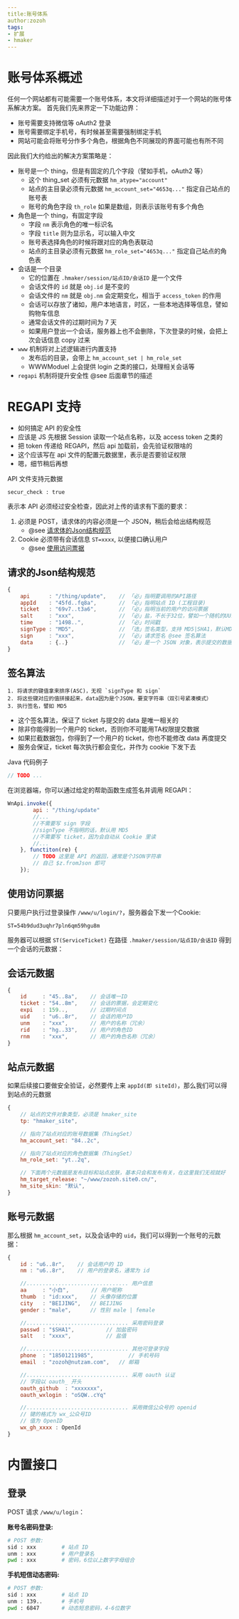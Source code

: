 ```yaml
---
title:账号体系
author:zozoh
tags:
- 扩展
- hmaker
---
```


# 账号体系概述

任何一个网站都有可能需要一个账号体系，本文将详细描述对于一个网站的账号体系解决方案。
首先我们先来界定一下功能边界：

- 账号需要支持微信等 oAuth2 登录
- 账号需要绑定手机号，有时候甚至需要强制绑定手机
- 网站可能会将账号分作多个角色，根据角色不同展现的界面可能也有所不同

因此我们大约给出的解决方案策略是：

- 账号是一个 thing，但是有固定的几个字段（譬如手机，oAuth2 等）
    + 这个 thing_set 必须有元数据 `hm_atype="account"` 
    + 站点的主目录必须有元数据 `hm_account_set="4653q..."` 指定自己站点的账号表
    + 账号的角色字段 `th_role` 如果是数组，则表示该账号有多个角色
- 角色是一个 thing，有固定字段 
    + 字段 `nm` 表示角色的唯一标识名
    + 字段 `title` 则为显示名，可以输入中文
    + 账号表选择角色的时候将跟对应的角色表联动
    + 站点的主目录必须有元数据 `hm_role_set="4653q..."` 指定自己站点的角色表
- 会话是一个目录
    + 它的位置在 `.hmaker/session/站点ID/会话ID` 是一个文件
    + 会话文件的 `id` 就是 `obj.id` 是不变的
    + 会话文件的 `nm` 就是 `obj.nm` 会定期变化，相当于 `access_token` 的作用
    + 会话可以存放了诸如，用户本地语言，时区，一些本地选择等信息，譬如购物车信息
    + 通常会话文件的过期时间为 7 天
    + 如果用户登出一个会话，服务器上也不会删除，下次登录的时候，会把上次会话信息 copy 过来
- `www` 机制将对上述逻辑进行内置支持
    + 发布后的目录，会带上 `hm_account_set | hm_role_set`
    + WWWModuel 上会提供 login 之类的接口，处理相关会话等
- `regapi` 机制将提升安全性 @see 后面章节的描述

# REGAPI 支持

- 如何搞定 API 的安全性
- 应该是 JS 先根据 Session 读取一个站点名称，以及 access token 之类的
- 把 token 传递给 REGAPI，然后 api 加载前，会先验证权限啥的
- 这个应该写在 api 文件的配置元数据里，表示是否要验证权限
- 嗯，细节稍后再想

API 文件支持元数据

```
secur_check : true
```

表示本 API 必须经过安全检查，因此对上传的请求有下面的要求：

1. 必须是 POST，请求体的内容必须是一个 JSON，稍后会给出结构规范
   - @see [请求体的Json结构规范](#请求体的Json结构规范)
2. Cookie 必须带有会话信息 `ST=xxxx`, 以便接口确认用户
   - @see [使用访问票据](#使用访问票据)

## 请求的Json结构规范

```js
{
    api      : "/thing/update",    // 「必」指明要调用的API路径
    appId    : "45fd..fq8a",       // 「必」指明站点 ID (工程目录)
    ticket   : "69v7..t3a6",       // 「必」指明当前的用户的访问票据
    salt     : "xxx",              // 「必」盐，不长于32位，譬如一个随机的UUID
    time     : "1498..",           // 「必」时间戳
    signType : "MD5",              // 「选」签名类型，支持 MD5|SHA1，默认MD5
    sign     : "xxx",              // 「必」请求签名 @see 签名算法
    data     : {..}                // 「必」是一个 JSON 对象，表示提交的数据
}
```

## 签名算法

```
1. 将请求的键值拿来排序(ASC)，无视 `signType 和 sign`
2. 将这些键对应的值拼接起来，data因为是个JSON，要变字符串（双引号紧凑模式）
3. 执行签名，譬如 MD5
```

- 这个签名算法，保证了 ticket 与提交的 data 是唯一相关的
- 除非你能得到一个用户的 ticket，否则你不可能用TA权限提交数据
- 如果拦截数据包，你得到了一个用户的 ticket，你也不能修改 data 再度提交
- 服务会保证，ticket 每次执行都会变化，并作为 cookie 下发下去

Java 代码例子

```java
// TODO ...
```

在浏览器端，你可以通过给定的帮助函数生成签名并调用 REGAPI：

```js
WnApi.invoke({
        api : "/thing/update"
        //...
        //不需要写 sign 字段
        //signType 不指明的话，默认用 MD5
        //不需要写 ticket，因为会自动从 Cookie 里读
        //...
    }, functiton(re) {
        // TODO 这里是 API 的返回，通常是个JSON字符串
        // 自己 $z.fromJson 即可
    });
```

## 使用访问票据

只要用户执行过登录操作 `/www/u/login/?`，服务器会下发一个Cookie:

```
ST=54b9dud3uqhr7pln6qm59hgu8m
```

服务器可以根据 `ST(ServiceTicket)` 在路径 `.hmaker/session/站点ID/会话ID` 得到一个会话的元数据：

## 会话元数据

```js
{
    id     : "45..8a",    // 会话唯一ID
    ticket : "54..8m",    // 会话的票据，会定期变化
    expi   : 159..,       // 过期时间点
    uid    : "u6..8r",    // 会话的用户ID
    unm    : "xxx",       // 用户的名称（冗余）
    rid    : "hg..33",    // 用户的角色ID
    rnm    : "xxx",       // 用户的角色名称（冗余）
}
```

## 站点元数据

如果后续接口要做安全验证，必然要传上来 `appId(即 siteId)`，那么我们可以得到站点的元数据

```js
{
    // 站点的文件对象类型，必须是 hmaker_site
    tp: "hmaker_site",

    // 指向了站点对应的账号数据集（ThingSet）
    hm_account_set: "84..2c",

    // 指向了站点对应的角色数据集（ThingSet）
    hm_role_set: "yt..2q",

    // 下面两个元数据是发布目标和站点皮肤，基本只会和发布有关，在这里我们无视就好
    hm_target_release: "~/www/zozoh.site0.cn/",
    hm_site_skin: "默认",
}
```

## 账号元数据

那么根据 `hm_account_set`，以及会话中的 `uid`，我们可以得到一个账号的元数据：

```js
{
    id : "u6..8r",    // 会话用户的 ID
    nm : "u6..8r",    // 用户的登录名，通常为 id

    //................................ 用户信息
    aa     : "小白",       // 用户昵称
    thumb  : "id:xxx",    // 头像存储的位置
    city   : "BEIJING",   // BEIJING
    gender : "male",      // 性别 male | female

    //................................ 采用密码登录
    passwd : "$SHA1",          // 加盐密码
    salt   : "xxxx",           // 盐值

    //................................ 其他可登录字段
    phone  : "18501211985",           // 手机号码
    email  : "zozoh@nutzam.com",   // 邮箱

    //................................ 采用 oauth 认证
    // 字段以 oauth_ 开头
    oauth_github  : "xxxxxxx",
    oauth_wxlogin : "oSQW..cYq"

    //................................ 采用微信公众号的 openid
    // 键的格式为 wx_公众号ID
    // 值为 OpenID
    wx_gh_xxxx : OpenId
}
```


# 内置接口

## 登录

POST 请求 `/www/u/login`：

**账号名密码登录:**

```bash
# POST 参数:
sid : xxx        # 站点 ID
unm : xxx        # 用户登录名
pwd : xxx        # 密码，6位以上数字字母组合
```

**手机短信动态密码:**

```bash
# POST 参数:
sid : xxx        # 站点 ID
unm : 139..      # 手机号
pwd : 6847       # 动态短息密码，4-6位数字
```















